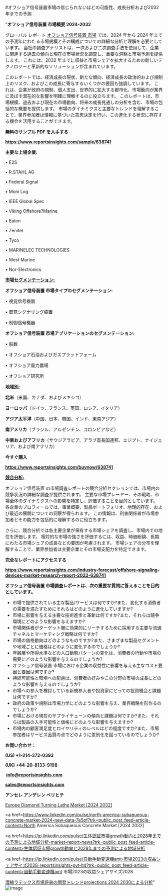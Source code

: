 #オフショア信号装置市場の信じられないほどの可能性、成長分析および2032年までの予測

"<strong>オフショア信号装置 市場概要 2024-2032</strong>

グローバル レポート <a href=https://www.reportsinsights.com/sample/638741>オフショア信号装置 市場</a> では、2024 年から 2024 年までの予測年にわたる市場規模とその構成についての詳細な分析と理解を必要としています。 当社の調査アナリストは、一次および二次調査手法を使用して、企業に関連する過去の傾向と現在の市場状況を調査し、重要な洞察と市場予測を提供します。 これには、2032 年までに収益と市場シェアを拡大​​するための新しいテクノロジーと革新的なソリューションが含まれています。

このレポートでは、経済成長の現状、新たな傾向、経済成長の政治的および規制上のリスク、およびこの成長に寄与するいくつかの要因も強調しています。 これは、企業が政府の規制、個人支出、世界的に拡大する都市化、市場動向が業界に及ぼす潜在的な影響を明確に理解するのに役立ちます。 このレポートは、市場規模、過去および現在の市場動向、将来の成長見通しの分析を含む、市場の包括的な概要を提供します。 市場のダイナミクスと主要なトレンドを理解することで、業界参加者は情報に基づいた意思決定を行い、この進化する状況に存在する機会を活用することができます。

<strong><b>無料のサンプル PDF を入手する</b></strong>

<a href=https://www.reportsinsights.com/sample/638741><strong><u>https://www.reportsinsights.com/sample/638741</u></strong></a>

<strong>主要な上場企業:</strong>

• E2S

• R.STAHL AG

• Federal Signal

• Moni Log

• IEEE Global Spec

• Viking Offshore?Marine

• Eaton

• Zenitel

• Tyco

• MARINELEC TECHNOLOGIES

• West Marine

• Nor-Electronics

<strong><u>市場セグメンテーション</u></strong><strong><u>:</u></strong>

<strong>オフショア信号装置 市場タイプのセグメンテーション:</strong>

• 視覚信号機器

• 聴覚シグナリング装置

• 制御信号機器

<strong>オフショア信号装置 市場アプリケーションのセグメンテーション:</strong>

• 船数

• オフショア石油およびガスプラットフォーム

• オフショア風力農場

• オフショア研究所

<strong><u>地域別</u></strong><strong><u>:</u></strong>

<strong>北米</strong>（米国、カナダ、およびメキシコ）

<strong>ヨーロッパ</strong>（ドイツ、フランス、英国、ロシア、イタリア）

<strong>アジア太平洋</strong>（中国、日本、韓国、インド、東南アジア）

<strong>南アメリカ</strong>（ブラジル、アルゼンチン、コロンビアなど）

<strong>中東およびアフリカ</strong>（サウジアラビア、アラブ首長国連邦、エジプト、ナイジェリア、および南アフリカ）

<strong>今すぐ購入</strong>

<a href=https://www.reportsinsights.com/buynow/638741><strong><u>https://www.reportsinsights.com/buynow/638741</u></strong></a>

<strong><u>競合分析:</u></strong>

オフショア信号装置 の市場調査レポートの競合分析セクションでは、市場内の競争状況の詳細な調査が提供されます。 主要な市場プレーヤー、その戦略、市場全体のダイナミクスへの影響を特定し、評価することを目的としています。 各企業のプロフィールでは、事業概要、製品ポートフォリオ、地理的存在、および最近の展開についての洞察が得られます。 この情報は、利害関係者が市場参加者とその能力を包括的に理解するのに役立ちます。

さらに、競合分析では各主要企業が保有する市場シェアを調査し、市場内での地位を評価します。 相対的な市場の強さを評価するには、収益、時価総額、長期にわたる市場シェアの成長などの要因が考慮されます。 市場シェアの分布を理解することで、業界参加者は主要企業とその市場支配力を特定できます。

<strong>完全なレポートにアクセスする</strong>

<a href=https://www.reportsinsights.com/industry-forecast/offshore-signaling-devices-market-research-report-2022-638741><strong><u><b>https://www.reportsinsights.com/industry-forecast/offshore-signaling-devices-market-research-report-2022-638741</b></u></strong></a>

<strong><b>オフショア信号装置 市場調査レポートは、次の重要な質問に答えることを目的としています。</b></strong>
<ul>
  <li>市場で提供されている主な製品/サービスは何ですか?また、変化する消費者の需要を満たすためにそれらはどのように進化していますか?</li>
  <li>市場に影響を与える主要な技術進歩と革新は何ですか?また、それらは競争環境にどのような影響を与えますか?</li>
  <li>市場関係者がターゲット層に効果的にリーチするために採用する主要な流通チャネルとマーケティング戦略は何ですか?</li>
  <li>市場の価格動向はどのようなものですか?また、さまざまな製品セグメントや地域ごとに価格はどのように変化するのでしょうか?</li>
  <li>年齢層や所得水準などの人口動態パターンの変化は、消費者の行動や市場の需要にどのような影響を与えるのでしょうか?</li>
  <li>オフショア信号装置 市場における企業の収益性に影響を与える主なコスト要因と要因は何ですか?</li>
  <li>持続可能性と環境への配慮は、消費者の好みやこの分野の市場の成長にどのような影響を与えるのでしょうか?</li>
  <li>市場への参入を検討している新規参入者や投資家にとっての投資機会と課題は何ですか?</li>
  <li>政府の政策や規制は市場力学にどのような影響を与え、業界戦略を形作るのでしょうか?</li>
  <li>市場における現在のサプライチェーンの傾向と課題は何ですか?また、それらは製品の入手可能性と価格にどのような影響を与えますか?</li>
  <li>市場内の顧客満足度とロイヤリティのレベルはどの程度ですか?また、市場参加者はサービス品質の点でどのように差別化を図っているのでしょうか?</li>
</ul>
<strong>お問い合わせ：</strong>

<strong>(US) +1-214-272-0393</strong>

<strong>(UK) +44-20-8133-9198</strong>

<strong> </strong><a href=info@reportsinsights.com><strong><u>info@reportsinsights.com</u></strong></a>

<a href=sales@reportsinsights.com><strong><u>sales@reportsinsights.com</u></strong></a>

<strong>アンセレ アンデレン ベリヒテ</strong>

<a href=https://www.linkedin.com/pulse/europe-diamond-turning-lathe-market-analysis-identifying-ithnf/>Europe Diamond Turning Lathe Market [2024 2032]</a>

<a href=https://www.linkedin.com/pulse/north-america-subaqueous-concrete-market-2024-new-data-7e5pf?trk=public_post_feed-article-content>North America Subaqueous Concrete Market [2024 2032]</a>

<a href=https://jp.linkedin.com/pulse/生体認証市場growth動向と2028年までの予測による地域分析-market-report-news?trk=public_post_feed-article-content>生体認証市場growth動向と2028年までの予測による地域分析</a>

<a href=https://jp.linkedin.com/pulse/自動手動変速機amt-市場2023の収益シェアサイズ2028-reportsinsights-pvt-ltd?trk=public_post_feed-article-content>自動手動変速機amt 市場2023の収益シェアサイズ2028</a>

<a href=https://www.linkedin.com/pulse/濃縮ラテックス市場将来の開発トレンドprojections-2024-2030による分析-tribunal-analytics-360-oeqsf/>濃縮ラテックス市場将来の開発トレンドprojections 2024 2030による分析</a>"
![image](https://github.com/aakesh123242/RIMarket/assets/158431203/91852fca-b108-43ce-ab50-53dd48006267)
